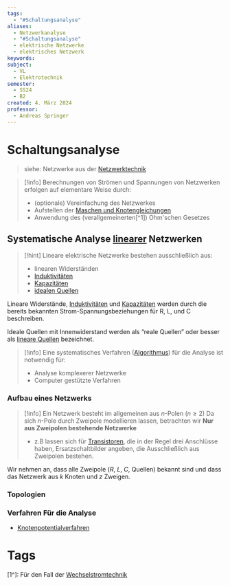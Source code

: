 ```yaml
---
tags:
  - "#Schaltungsanalyse"
aliases:
  - Netzwerkanalyse
  - "#Schaltungsanalyse"
  - elektrische Netzwerke
  - elektrisches Netzwerk
keywords: 
subject:
  - VL
  - Elektrotechnik
semester:
  - SS24
  - B2
created: 4. März 2024
professor:
  - Andreas Springer
---
```

 

# Schaltungsanalyse

> siehe: Netzwerke aus der [Netzwerktechnik](../Netzwerktechnik/{MOC}%20Netzwerke.md) 

> [!info] Berechnungen von Strömen und Spannungen von Netzwerken erfolgen auf elementare Weise durch:
> - (optionale) Vereinfachung des Netzwerkes
> - Aufstellen der [Maschen und Knotengleichungen](Kirchhoffsche%20Regeln.md)
> - Anwendung des (verallgemeinerten[^1]) Ohm'schen Gesetzes

## Systematische Analyse [linearer](lineare%20Systeme.md) Netzwerken

> [!hint] Lineare elektrische Netzwerke bestehen ausschließlich aus:
> - linearen Widerständen
> - [Induktivitäten](Induktivitäten.md)
> - [Kapazitäten](Kapazität.md)
> - [idealen Quellen](lineare%20Quellen.md)

Lineare Widerstände, [Induktivitäten](Induktivitäten.md) und [Kapazitäten](Kapazität.md) werden durch die bereits bekannten Strom-Spannungsbeziehungen für R, L, und C beschreiben.

Ideale Quellen mit Innenwiderstand werden als “reale Quellen” oder besser als [lineare Quellen](lineare%20Quellen.md) bezeichnet.

> [!info] Eine systematisches Verfahren ([Algorithmus](../Softwareentwicklung/ds-algo/{MOC}%20Algorithmus.md)) für die Analyse ist notwendig für:
> - Analyse komplexerer Netzwerke
> - Computer gestützte Verfahren

### Aufbau eines Netzwerks

> [!info] Ein Netzwerk besteht im allgemeinen aus $n$-Polen ($n\geq 2$)
> Da sich $n$-Pole durch Zweipole modellieren lassen, betrachten wir **Nur aus Zweipolen bestehende Netzwerke**
> - z.B lassen sich für [Transistoren](../Hardwareentwicklung/Halbleiter/{MOC}%20Transistor.md), die in der Regel drei Anschlüsse haben, Ersatzschaltbilder angeben, die Ausschließlich aus Zweipolen bestehen.

Wir nehmen an, dass alle Zweipole ($R$, $L$, $C$, Quellen) bekannt sind und dass das Netzwerk aus $k$ Knoten und $z$ Zweigen.

### Topologien

### Verfahren Für die Analyse

- [Knotenpotentialverfahren](../Hardwareentwicklung/Knotenpotentialverfahren.md)

# Tags

[1^]: Für den Fall der [Wechselstromtechnik](Wechselstromtechnik.md)